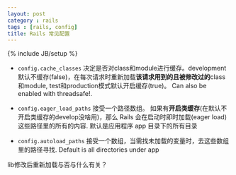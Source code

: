 ```yaml
---
layout: post
category : rails
tags : [rails, config]
title: Rails 常见配置
---
```

{% include JB/setup %}

* `config.cache_classes` 决定是否对class和module进行缓存。development默认不缓存(false)，在每次请求时重新加载**该请求用到的且被修改过的**class和module, test和production模式默认开启缓存(true)。 Can also be enabled with threadsafe!.

* `config.eager_load_paths` 接受一个路径数组。 如果有**开启类缓存**(在默认不开启类缓存的develop没啥用)，那么 Rails 会在启动时即时加载(eager load)这些路径里的所有的内容. 默认是应用程序 app 目录下的所有目录

* `config.autoload_paths` 接受一个数组，当需找未加载的变量时，去这些数组里的路径寻找. Default is all directories under app

lib修改后重新加载与否与什么有关？
